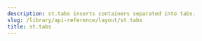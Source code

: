 ```yaml
---
description: st.tabs inserts containers separated into tabs.
slug: /library/api-reference/layout/st.tabs
title: st.tabs
---
```


<Autofunction function="streamlit.tabs" />